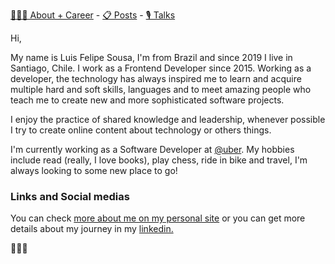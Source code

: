 [👨🏻‍💻 About + Career](https://felipesousa.space/about/)  - [📋 Posts](https://felipesousa.space) - [🎙 Talks](https://felipesousa.space/talks/)

Hi,

My name is Luis Felipe Sousa, I'm from Brazil and since 2019 I live in Santiago, Chile. I work as a Frontend Developer since 2015. Working as a developer, the technology has always inspired me to learn and acquire multiple hard and soft skills, languages and to meet amazing people who teach me to create new and more sophisticated software projects.

I enjoy the practice of shared knowledge and leadership, whenever possible I try to create online content about technology or others things.

I'm currently working as a Software Developer at [@uber](/https://github.com/uber). My hobbies include read (really, I love books), play chess, ride in bike and travel, I'm always looking to some new place to go!

### Links and Social medias

You can check [more about me on my personal site](https://www.felipesousa.space) or you can get more details about my journey in my [linkedin.](https://www.linkedin.com/in/luisfelipesousa/)

👨🏻‍💻

